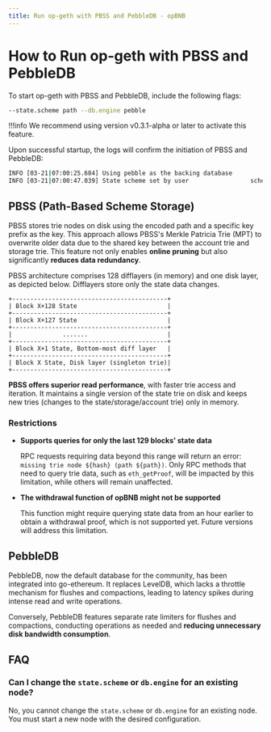 ```yaml
---
title: Run op-geth with PBSS and PebbleDB - opBNB
---
```

# How to Run op-geth with PBSS and PebbleDB

To start op-geth with PBSS and PebbleDB, include the following flags:

```bash
--state.scheme path --db.engine pebble
```

!!!info
    We recommend using version v0.3.1-alpha or later to activate this feature.

Upon successful startup, the logs will confirm the initiation of PBSS and PebbleDB:

```bash
INFO [03-21|07:00:25.684] Using pebble as the backing database
INFO [03-21|07:00:47.039] State scheme set by user                 scheme=path
```

## PBSS (Path-Based Scheme Storage)

PBSS stores trie nodes on disk using the encoded path and a specific key prefix as the key. This approach allows PBSS's
Merkle Patricia Trie (MPT) to overwrite older data due to the shared key between the account trie and storage trie. This
feature not only enables **online pruning** but also significantly **reduces data redundancy**.

PBSS architecture comprises 128 difflayers (in memory) and one disk layer, as depicted below. Difflayers store only the
state data changes.

```plaintext
+-------------------------------------------+
| Block X+128 State                         |
+-------------------------------------------+
| Block X+127 State                         |
+-------------------------------------------+
|              .......                      |
+-------------------------------------------+
| Block X+1 State, Bottom-most diff layer   |
+-------------------------------------------+
| Block X State, Disk layer (singleton trie)|
+-------------------------------------------+
```

**PBSS offers superior read performance**, with faster trie access and iteration. It maintains a single version of the
state trie on disk and keeps new tries (changes to the state/storage/account trie) only in memory.

### Restrictions

* **Supports queries for only the last 129 blocks' state data**

  RPC requests requiring data beyond this range will return an error: `missing trie node ${hash} (path ${path})`.
  Only RPC methods that need to query trie data, such as `eth_getProof`, will be impacted by this limitation, while
  others will remain unaffected.

* **The withdrawal function of opBNB might not be supported**

  This function might require querying state data from an hour earlier to obtain a withdrawal proof, which is not
  supported yet. Future versions will address this limitation.

## PebbleDB

PebbleDB, now the default database for the community, has been integrated into go-ethereum. It replaces LevelDB, which
lacks a throttle mechanism for flushes and compactions, leading to latency spikes during intense read and write
operations.

Conversely, PebbleDB features separate rate limiters for flushes and compactions, conducting operations as needed and 
**reducing unnecessary disk bandwidth consumption**.

## FAQ

### Can I change the `state.scheme` or `db.engine` for an existing node?

No, you cannot change the `state.scheme` or `db.engine` for an existing node. You must start a new node with the desired
configuration.
